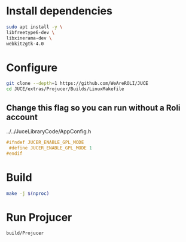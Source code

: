 # Install dependencies
```bash
sudo apt install -y \
libfreetype6-dev \
libxinerama-dev \
webkit2gtk-4.0
```

# Configure
```bash
git clone --depth=1 https://github.com/WeAreROLI/JUCE
cd JUCE/extras/Projucer/Builds/LinuxMakefile
```

## Change this flag so you can run without a Roli account
../../JuceLibraryCode/AppConfig.h
```c++
#ifndef JUCER_ENABLE_GPL_MODE
 #define JUCER_ENABLE_GPL_MODE 1
#endif
```

# Build
```bash
make -j $(nproc)
```

# Run Projucer
```bash
build/Projucer
```
